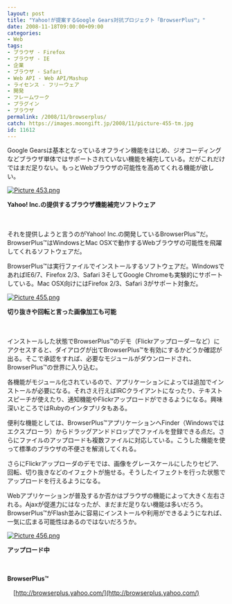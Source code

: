 ```yaml
---
layout: post
title: "Yahoo!が提案するGoogle Gears対抗プロジェクト「BrowserPlus™」"
date: 2008-11-18T09:00:00+09:00
categories:
- Web
tags: 
- ブラウザ - Firefox
- ブラウザ - IE
- 企業
- ブラウザ - Safari
- Web API - Web API/Mashup
- ライセンス - フリーウェア
- 開発
- フレームワーク
- プラグイン
- ブラウザ
permalink: /2008/11/browserplus/
catch: https://images.moongift.jp/2008/11/picture-455-tm.jpg
id: 11612
---
```

Google Gearsは基本となっているオフライン機能をはじめ、ジオコーディングなどブラウザ単体ではサポートされていない機能を補完している。だがこれだけではまだ足りない。もっとWebブラウザの可能性を高めてくれる機能が欲しい。

  

[![Picture 453.png](https://images.moongift.jp/2008/11/picture-453-tm.jpg)](https://images.moongift.jp/2008/11/picture-453.png)  
  
**Yahoo! Inc.の提供するブラウザ機能補完ソフトウェア**

  

　

  

それを提供しようと言うのがYahoo! Inc.の開発しているBrowserPlus™だ。BrowserPlus™はWindowsとMac OSXで動作するWebブラウザの可能性を飛躍してくれるソフトウェアだ。

  
  
<!--more-->  

BrowserPlus™は実行ファイルでインストールするソフトウェアだ。WindowsであればIE6/7、Firefox 2/3、Safari 3そしてGoogle Chromeも実験的にサポートしている。Mac OSX向けにはFirefox 2/3、Safari 3がサポート対象だ。

  

[![Picture 455.png](https://images.moongift.jp/2008/11/picture-455-tm.jpg)](https://images.moongift.jp/2008/11/picture-455.png)  
  
**切り抜きや回転と言った画像加工も可能**

  

　

  

インストールした状態でBrowserPlus™のデモ（Flickrアップローダーなど）にアクセスすると、ダイアログが出てBrowserPlus™を有効にするかどうか確認が出る。そこで承認をすれば、必要なモジュールがダウンロードされ、BrowserPlus™の世界に入り込む。

  

各機能がモジュール化されているので、アプリケーションによっては追加でインストールが必要になる。それさえ行えばIRCクライアントになったり、テキストスピーチが使えたり、通知機能やFlickrアップロードができるようになる。興味深いところではRubyのインタプリタもある。

  

便利な機能としては、BrowserPlus™アプリケーションへFinder（Windowsではエクスプローラ）からドラッグアンドドロップでファイルを登録できる点だ。さらにファイルのアップロードも複数ファイルに対応している。こうした機能を使って標準のブラウザの不便さを解消してくれる。

  

さらにFlickrアップローダのデモでは、画像をグレースケールにしたりセピア、回転、切り抜きなどのイフェクトが施せる。そうしたイフェクトを行った状態でアップロードを行えるようになる。

  

Webアプリケーションが普及するか否かはブラウザの機能によって大きく左右される。Ajaxが促進力にはなったが、まだまだ足りない機能は多いだろう。BrowserPlus™がFlash並みに容易にインストールや利用ができるようになれば、一気に広まる可能性はあるのではないだろうか。

  

[![Picture 456.png](https://images.moongift.jp/2008/11/picture-456-tm.jpg)](https://images.moongift.jp/2008/11/picture-456.png)  
  
**アップロード中**

  

　

  

**BrowserPlus™**  
  
　[http://browserplus.yahoo.com/](http://browserplus.yahoo.com/)

  
